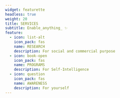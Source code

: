 ```yaml
---
widget: featurette
headless: true
weight: 20
title: SERVICES
subtitle: Enable_anything_ ✨
feature:
  - icon: list-alt
    icon_pack: fas
    name: RESEARCH
    description: For social and commercial purpose
  - icon: book-open
    icon_pack: fas
    name: PROGRAMS
    description: For Self-Intelligence
  - icon: question
    icon_pack: fas
    name: AWARENESS
    description: For yourself
---
```

